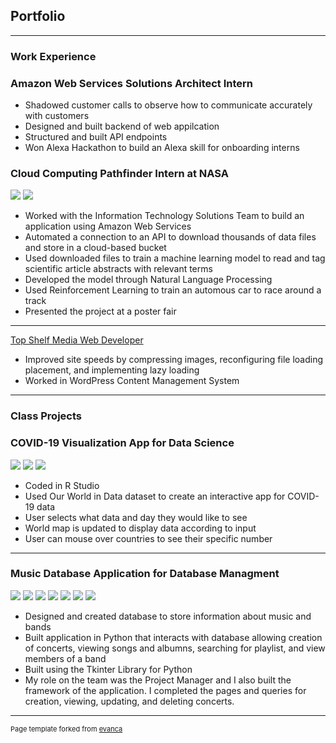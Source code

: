 ## Portfolio

---
### Work Experience 
<h3>Amazon Web Services Solutions Architect Intern</h3>
<ul>
  <li>Shadowed customer calls to observe how to communicate accurately with customers</li>
  <li>Designed and built backend of web appilcation</li>
  <li>Structured and built API endpoints</li>
  <li>Won Alexa Hackathon to build an Alexa skill for onboarding interns</li>
</ul>

<h3>Cloud Computing Pathfinder Intern at NASA</h3>
<img src="images/posterpresentation (2).jpg"/>
<img src="images/automouscar (2).jpg"/>
<ul>
  <li>Worked with the Information Technology Solutions Team to build an application using Amazon Web Services</li>
  <li>Automated a connection to an API to download thousands of data files and store in a cloud-based bucket</li>
  <li>Used downloaded files to train a machine learning model to read and tag scientific article abstracts with relevant terms</li>
  <li>Developed the model through Natural Language Processing</li>
  <li>Used Reinforcement Learning to train an automous car to race around a track</li>
  <li>Presented the project at a poster fair</li>
</ul>

---
[Top Shelf Media Web Developer](http://twelfthroundauto.com/)
<ul>
  <li>Improved site speeds by compressing images, reconfiguring file loading placement, and implementing lazy loading</li>
  <li>Worked in WordPress Content Management System</li>
</ul>

---
### Class Projects
<h3>COVID-19 Visualization App for Data Science</h3>
<img src="images/covidvisualizationscreenshot.JPG"/>
<img src="images/screenshot2.JPG"/>
<img src="images/screenshot3.JPG"/>
<ul>
  <li>Coded in R Studio</li>
  <li>Used Our World in Data dataset to create an interactive app for COVID-19 data</li>
  <li>User selects what data and day they would like to see</li>
  <li>World map is updated to display data according to input</li>
  <li>User can mouse over countries to see their specific number</li>
</ul>

---
<h3>Music Database Application for Database Managment</h3>
<img src="images/dbprojectstartpage.PNG"/>
<img src="images/dbprojectviewconcertspage.PNG"/>
<img src="images/dbprojectcreateconcertpage.PNG"/>
<img src="images/dbupdateconcertpage.PNG"/>
<img src="images/dbprojectdeleteconcert.PNG"/>
<img src="images/dbprojectsearchbands.PNG"/>
<img src="images/dbprojectviewmembersofband.PNG"/>
<ul>
  <li>Designed and created database to store information about music and bands</li>
  <li>Built application in Python that interacts with database allowing creation of concerts, viewing songs and albumns, searching for playlist, and view members of a band</li>
  <li>Built using the Tkinter Library for Python</li>
  <li>My role on the team was the Project Manager and I also built the framework of the application. I completed the pages and queries for creation, viewing, updating, and deleting concerts.</li>
</ul>

---
<p style="font-size:11px">Page template forked from <a href="https://github.com/evanca/quick-portfolio">evanca</a></p>
<!-- Remove above link if you don't want to attribute -->
